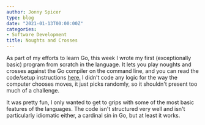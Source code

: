 ```yaml
---
author: Jonny Spicer
type: blog
date: "2021-01-13T00:00:00Z"
categories:
- Software Development
title: Noughts and Crosses
---
```

As part of my efforts to learn Go, this week I wrote my first (exceptionally basic) program from scratch in the language. It lets you play noughts and crosses against the Go compiler
on the command line, and you can read the code/setup instructions [here.](https://github.com/jonnyspicer/tic-tac-go) I didn't code any logic for the way the computer
chooses moves, it just picks randomly, so it shouldn't present too much of a challenge.

It was pretty fun, I only wanted to get to grips with some of the most basic features of the languages. The code isn't structured very well and isn't particularly idiomatic either, a
cardinal sin in Go, but at least it works.
